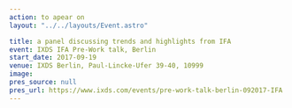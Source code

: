 ```yaml
---
action: to apear on
layout: "../../layouts/Event.astro"

title: a panel discussing trends and highlights from IFA
event: IXDS IFA Pre-Work talk, Berlin
start_date: 2017-09-19
venue: IXDS Berlin, Paul-Lincke-Ufer 39-40, 10999
image:
pres_source: null
pres_url: https://www.ixds.com/events/pre-work-talk-berlin-092017-IFA
---
```

